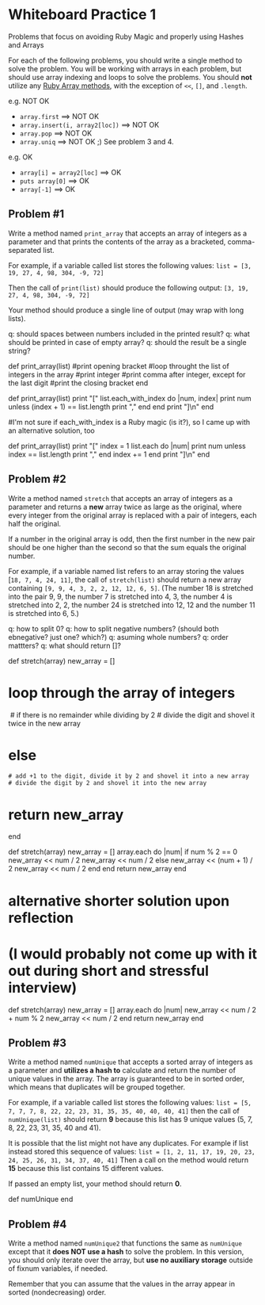 # Whiteboard Practice 1
Problems that focus on avoiding Ruby Magic and properly using Hashes and Arrays

For each of the following problems, you should write a single method to solve
the problem. You will be working with arrays in each problem, but should use
array indexing and loops to solve the problems. You should **not** utilize
any [Ruby Array methods](https://ruby-doc.org/core-2.2.0/Array.html), with
the exception of `<<`, `[]`, and `.length`.

e.g. NOT OK

- `array.first` ==> NOT OK
- `array.insert(i, array2[loc])` ==> NOT OK
- `array.pop` ==> NOT OK
- `array.uniq` ==> NOT OK ;) See problem 3 and 4.

e.g. OK

- `array[i] = array2[loc]` ==> OK
- `puts array[0]` ==> OK
- `array[-1]` ==> OK

## Problem #1
Write a method named `print_array` that accepts an array of integers as a parameter
and that prints the contents of the array as a bracketed, comma-separated list.

For example, if a variable called list stores the following values:
`list = [3, 19, 27, 4, 98, 304, -9, 72]`

Then the call of `print(list)` should produce the following output:
`[3, 19, 27, 4, 98, 304, -9, 72]`

Your method should produce a single line of output (may wrap with long lists).

q: should spaces between numbers included in the printed result?
q: what should be printed in case of empty array?
q: should the result be a single string?

def print_array(list)
 #print opening bracket
 #loop throught the list of integers in the array
  #print integer
  #print comma after integer, except for the last digit
 #print the closing bracket
end

def print_array(list)
  print "["
  list.each_with_index do |num, index|
    print num
    unless (index + 1) == list.length
      print ","
    end
  end
  print "]\n"
end

#I'm not sure if each_with_index is a Ruby magic (is it?), so I came up with an alternative solution, too

def print_array(list)
  print "["
  index = 1
  list.each do |num|
    print num
    unless index == list.length
      print ","
    end
    index += 1
  end
  print "]\n"
end

## Problem #2
Write a method named `stretch` that accepts an array of integers as a
parameter and returns a **new** array twice as large as the original, where
every integer from the original array is replaced with a pair of integers,
each half the original.

If a number in the original array is odd, then the first number in the new
pair should be one higher than the second so that the sum equals the
original number.

For example, if a variable named list refers to an array storing the
values [`18, 7, 4, 24, 11]`, the call of `stretch(list)` should return
a new array containing `[9, 9, 4, 3, 2, 2, 12, 12, 6, 5]`. (The number 18
is stretched into the pair 9, 9, the number 7 is stretched into 4, 3,
the number 4 is stretched into 2, 2, the number 24 is stretched into 12,
12 and the number 11 is stretched into 6, 5.)

q: how to split 0?
q: how to split negative numbers? (should both ebnegative? just one? which?)
q: asuming whole numbers?
q: order mattters?
q: what should return []?

def stretch(array)
  new_array = []
# loop through the array of integers
  # if there is no remainder while dividing by 2
    # divide the digit and shovel it twice in the new array
  # else
    # add +1 to the digit, divide it by 2 and shovel it into a new array
    # divide the digit by 2 and shovel it into the new array
  # return new_array
end

def stretch(array)
  new_array = []
  array.each do |num|
    if num % 2 == 0
      new_array << num / 2
      new_array << num / 2
    else
      new_array << (num + 1) / 2
      new_array << num / 2
    end
  end
  return new_array
end

# alternative shorter solution upon reflection
# (I would probably not come up with it out during short and stressful interview)

def stretch(array)
  new_array = []
  array.each do |num|
    new_array << num / 2 + num % 2
    new_array << num / 2
  end
  return new_array
end


## Problem #3
Write a method named `numUnique` that accepts a sorted array of integers
as a parameter and **utilizes a hash to** calculate and return the number of
unique values in the array. The array is guaranteed to be in sorted order,
which means that duplicates will be grouped together.

For example, if a variable called list stores the following values:
`list = [5, 7, 7, 7, 8, 22, 22, 23, 31, 35, 35, 40, 40, 40, 41]`
then the call of `numUnique(list)` should return **9**
because this list has 9 unique values (5, 7, 8, 22, 23, 31, 35, 40 and 41).

It is possible that the list might not have any duplicates. For example if
list instead stored this sequence of values:
`list = [1, 2, 11, 17, 19, 20, 23, 24, 25, 26, 31, 34, 37, 40, 41]`
Then a call on the method would return **15**
because this list contains 15 different values.

If passed an empty list, your method should return **0**.

def numUnique
end

## Problem #4
Write a method named `numUnique2` that functions the same as `numUnique`
except that it **does NOT use a hash** to solve the problem. In this version,
you should only iterate over the array, but **use no auxiliary storage**
outside of fixnum variables, if needed.

Remember that you can assume that the values in the array appear in
sorted (nondecreasing) order.
